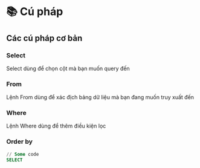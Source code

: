 # 📚 Cú pháp

## Các cú pháp cơ bản

### Select

Select dùng để chọn cột mà bạn muốn query đến

### From

Lệnh From dùng để xác địch bảng dữ liệu mà bạn đang muốn truy xuất đến

### Where

Lệnh Where dùng để thêm điều kiện lọc

### Order by

```sql
// Some code
SELECT
```
